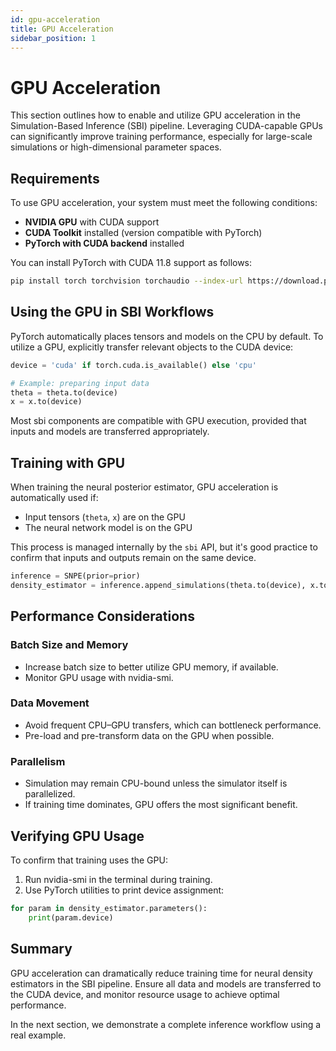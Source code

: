 ```yaml
---
id: gpu-acceleration
title: GPU Acceleration
sidebar_position: 1
---
```


# GPU Acceleration

This section outlines how to enable and utilize GPU acceleration in the Simulation-Based Inference (SBI) pipeline. Leveraging CUDA-capable GPUs can significantly improve training performance, especially for large-scale simulations or high-dimensional parameter spaces.


## Requirements

To use GPU acceleration, your system must meet the following conditions:

- **NVIDIA GPU** with CUDA support
- **CUDA Toolkit** installed (version compatible with PyTorch)
- **PyTorch with CUDA backend** installed

You can install PyTorch with CUDA 11.8 support as follows:

```bash
pip install torch torchvision torchaudio --index-url https://download.pytorch.org/whl/cu118
```

## Using the GPU in SBI Workflows

PyTorch automatically places tensors and models on the CPU by default. To utilize a GPU, explicitly transfer relevant objects to the CUDA device:

```python
device = 'cuda' if torch.cuda.is_available() else 'cpu'

# Example: preparing input data
theta = theta.to(device)
x = x.to(device)
```

Most sbi components are compatible with GPU execution, provided that inputs and models are transferred appropriately.

## Training with GPU

When training the neural posterior estimator, GPU acceleration is automatically used if:
* Input tensors (```theta```, ```x```) are on the GPU
* The neural network model is on the GPU

This process is managed internally by the ```sbi``` API, but it's good practice to confirm that inputs and outputs remain on the same device.

```python
inference = SNPE(prior=prior)
density_estimator = inference.append_simulations(theta.to(device), x.to(device)).train()
```

## Performance Considerations

### Batch Size and Memory

* Increase batch size to better utilize GPU memory, if available.
* Monitor GPU usage with nvidia-smi.

### Data Movement

* Avoid frequent CPU–GPU transfers, which can bottleneck performance.
* Pre-load and pre-transform data on the GPU when possible.

### Parallelism

* Simulation may remain CPU-bound unless the simulator itself is parallelized.
* If training time dominates, GPU offers the most significant benefit.

## Verifying GPU Usage

To confirm that training uses the GPU:

1. Run nvidia-smi in the terminal during training.
2. Use PyTorch utilities to print device assignment:

```python
for param in density_estimator.parameters():
    print(param.device)
```

## Summary

GPU acceleration can dramatically reduce training time for neural density estimators in the SBI pipeline. Ensure all data and models are transferred to the CUDA device, and monitor resource usage to achieve optimal performance.

In the next section, we demonstrate a complete inference workflow using a real example.
